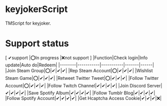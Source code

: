 # keyjokerScript
 TMScript for keyjoker.

# Support status 
[ ✔support |⭕In progress |❌not support ]
|Function|Check login|Info update|Auto do|Redeem|
|--------|-----------|-----------|-------|------|
|Join Steam Group|⭕|✔|✔|✔|
|Rep Steam Account|⭕|✔|✔|✔|
|Wishlist Steam Game|⭕|✔|✔|✔|
|Retweet Twitter Tweet|⭕|✔|✔|✔|
|Follow Twitter Account|⭕|✔|✔|✔|
|Follow Twitch Channel|✔|✔|✔|✔|
|Join Discord Server|✔|✔|✔|✔|
|Save Spotify Album|✔|✔|✔|✔|
|Follow Tumblr Blog|✔|✔|✔|✔|
|Follow Spotify Account|✔|✔|✔|✔|
|Get Hcaptcha Access Cookie|✔|✔|✔|❌|